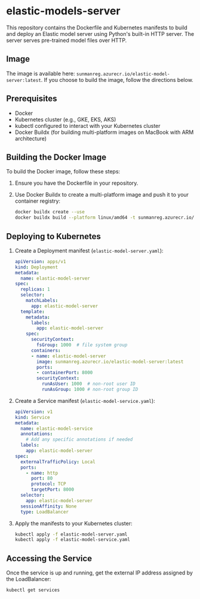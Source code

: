 # elastic-models-server

This repository contains the Dockerfile and Kubernetes manifests to build and deploy an Elastic model server using Python's built-in HTTP server. The server serves pre-trained model files over HTTP.

## Image

The image is available here: `sunmanreg.azurecr.io/elastic-model-server:latest`. If you choose to build the image, follow the directions below.

## Prerequisites

- Docker
- Kubernetes cluster (e.g., GKE, EKS, AKS)
- kubectl configured to interact with your Kubernetes cluster
- Docker Buildx (for building multi-platform images on MacBook with ARM architecture)

## Building the Docker Image

To build the Docker image, follow these steps:

1. Ensure you have the Dockerfile in your repository.

2. Use Docker Buildx to create a multi-platform image and push it to your container registry:

    ```sh
    docker buildx create --use
    docker buildx build --platform linux/amd64 -t sunmanreg.azurecr.io/elastic-model-server:latest --push .
    ```

## Deploying to Kubernetes

1. Create a Deployment manifest (`elastic-model-server.yaml`):

    ```yaml
    apiVersion: apps/v1
    kind: Deployment
    metadata:
      name: elastic-model-server
    spec:
      replicas: 1
      selector:
        matchLabels:
          app: elastic-model-server
      template:
        metadata:
          labels:
            app: elastic-model-server
        spec:
          securityContext:
            fsGroup: 1000  # file system group
          containers:
          - name: elastic-model-server
            image: sunmanreg.azurecr.io/elastic-model-server:latest
            ports:
            - containerPort: 8000
            securityContext:
              runAsUser: 1000  # non-root user ID
              runAsGroup: 1000 # non-root group ID
    ```

2. Create a Service manifest (`elastic-model-service.yaml`):

    ```yaml
    apiVersion: v1
    kind: Service
    metadata:
      name: elastic-model-service
      annotations:
        # Add any specific annotations if needed
      labels:
        app: elastic-model-server
    spec:
      externalTrafficPolicy: Local
      ports:
        - name: http
          port: 80
          protocol: TCP
          targetPort: 8000
      selector:
        app: elastic-model-server
      sessionAffinity: None
      type: LoadBalancer
    ```

3. Apply the manifests to your Kubernetes cluster:

    ```sh
    kubectl apply -f elastic-model-server.yaml
    kubectl apply -f elastic-model-service.yaml
    ```

## Accessing the Service

Once the service is up and running, get the external IP address assigned by the LoadBalancer:

```sh
kubectl get services
